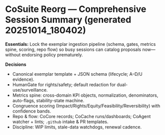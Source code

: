 # CoSuite Reorg — Comprehensive Session Summary (generated 20251014_180402)

**Essentials:** Lock the exemplar ingestion pipeline (schema, gates, metrics spine, scoring, repo flow) so busy sessions can catalog proposals now—without endorsing policy prematurely.

**Decisions**
- Canonical exemplar template + JSON schema (lifecycle; A–D/U evidence).
- HumanGate for rights/safety; default redaction for dual-use/surveillance.
- Metrics spine: cross-domain KPI objects, normalization, denominators, auto-flags, stability-state machine.
- Congruence scoring (Impact/Rights/Equity/Feasibility/Reversibility) with confidence bands.
- Repo & flow: CoCore records; CoCache runs/dashboards; CoAgent watcher + lints; `.github` intake & PR templates.
- Discipline: WIP limits, stale-data watchdogs, renewal cadence.
